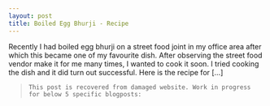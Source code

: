 ```yaml
---
layout: post
title: Boiled Egg Bhurji - Recipe
---
```


Recently I had boiled egg bhurji on a street food joint in my office area after which this became one of my favourite dish. After observing the street food vendor make it for me many times, I wanted to cook it soon. I tried cooking the dish and it did turn out successful. Here is the recipe for […]

> ``This post is recovered from damaged website. Work in progress for below 5 specific blogposts:``
> 
